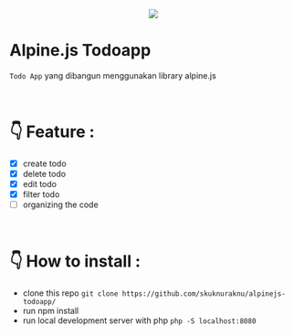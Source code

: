 
<p align="center">
<img src="https://media.tenor.com/kLSciCe9OP4AAAAC/patrick-star-spongebob.gif"/></p>

# Alpine.js Todoapp
`Todo App` yang dibangun menggunakan library alpine.js

<br>

# 👇 Feature :
- [x] create todo
- [x] delete todo
- [x] edit todo
- [x] filter todo
- [ ] organizing the code 

<br>

# 👇 How to install :
- clone this repo ` git clone https://github.com/skuknuraknu/alpinejs-todoapp/ ` <br>
- run npm install <br>
- run local development server with php ` php -S localhost:8080 ` <br>

<br>
